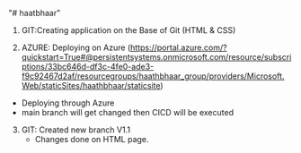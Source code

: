 "# haatbhaar"
1. GIT:Creating application on the Base of Git (HTML & CSS)

2. AZURE: Deploying on Azure (https://portal.azure.com/?quickstart=True#@persistentsystems.onmicrosoft.com/resource/subscriptions/33bc646d-df3c-4fe0-ade3-f9c92467d2af/resourcegroups/haathbhaar_group/providers/Microsoft.Web/staticSites/haathbhaar/staticsite)
 - Deploying through Azure
 - main branch will get changed then CICD will be executed
3. GIT: Created new branch V1.1
	- Changes done on HTML page. 

